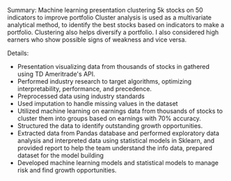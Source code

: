 Summary:
Machine learning presentation clustering 5k stocks on 50 indicators to improve portfolio
Cluster analysis is used as a multivariate analytical method, to identify the best stocks based on indicators to make a portfolio. Clustering also helps diversify a portfolio. I also considered high earners who show possible signs of weakness and vice versa.

Details:
- Presentation visualizing data from thousands of stocks in gathered using TD Ameritrade's API.
- Performed industry research to target algorithms, optimizing interpretability, performance, and precedence.
- Preprocessed data using industry standards
- Used imputation to handle missing values in the dataset
- Utilized machine learning on earnings data from thousands of stocks to cluster them into groups based on earnings with 70% accuracy.
- Structured the data to identify outstanding growth opportunities.
- Extracted data from Pandas database and performed exploratory data analysis and interpreted data using statistical models in Sklearn, and provided report to help the team understand the info data, prepared dataset for the model building
- Developed machine learning models and statistical models to manage risk and find growth opportunities.
